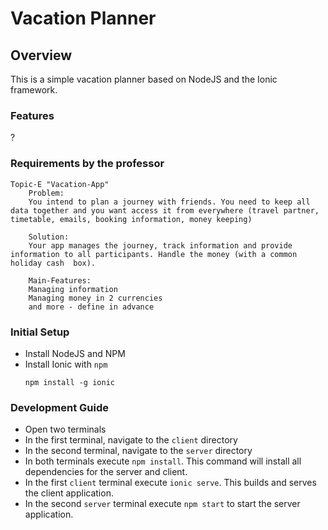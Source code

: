 # Vacation Planner

## Overview
This is a simple vacation planner based on NodeJS and the Ionic framework.

### Features
?

### Requirements by the professor
```
Topic-E "Vacation-App"
    Problem:
    You intend to plan a journey with friends. You need to keep all data together and you want access it from everywhere (travel partner, timetable, emails, booking information, money keeping)

    Solution:
    Your app manages the journey, track information and provide information to all participants. Handle the money (with a common holiday cash  box). 

    Main-Features:
    Managing information
    Managing money in 2 currencies
    and more - define in advance
```

### Initial Setup
* Install NodeJS and NPM
* Install Ionic with ```npm```
    ```
    npm install -g ionic
    ```


### Development Guide
* Open two terminals
* In the first terminal, navigate to the ```client``` directory
* In the second terminal, navigate to the ```server``` directory
* In both terminals execute ```npm install```. This command will install all dependencies for the server and client.
* In the first ```client``` terminal execute ```ionic serve```. This builds and serves the client application.
* In the second ```server``` terminal execute ```npm start``` to start the server application.
